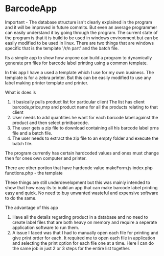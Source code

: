 BarcodeApp
==========
Important - The database structure isn't clearly explained in the program and it will be improved in future commits.
But even an average programmer can easily understand it by going through the program. The current state of the program
is that it is build to be used in windows environment but can be easily modified to be used in linux. There are two 
things that are windows specific that is the template '/r/n part' and the batch file.

Its a simple app to show how anyone can build a program to dynamically generate prn files for barcode label printing
using a common template.

In this app I have a used a template which I use for my own business. The template is for a zebra printer. But this can
be easily modified to use any label making printer template and printer.

What is does is
1. It basically pulls product list for particular client
      The list has client barcode,price,mrp and product name for all the products relating to that client
2. User needs to add quantities he want for each barcode label against the product and then select printbarcode.
3. The user gets a zip file to download containing all his barcode label prns file and a batch file.
4. The user needs to extract the zip file to an empty folder and execute the batch file.

The program currently has certain hardcoded values and ones must change then for ones own computer and printer.

There are other portion that have hardcode value
  makeForm.js
  index.php
  functions.php - the template

These things are still underdevelopment but this was mainly intended to show that how easy its to build an app that can
make barcode label printing easy and quick. No need to buy unwanted wasteful and expensive software to do the same.

The advantage of this app
1. Have all the details regarding product in a database and no need to create label files that are both heavy on memory
and require a seperate application software to run them.
2. A issue I faced was that I had to manually open each file for printing and give print order for each. It required me
to open each file in application and selecting the print option for each file one at a time. Here I can do the same job
in just 2 or 3 steps for the entire list together.
